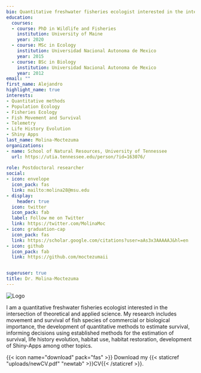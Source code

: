 ```yaml
---
bio: Quantitative freshwater fisheries ecologist interested in the intersection of theoretical and applied science.
education:
  courses:
  - course: PhD in Wildlife and Fisheries
    institution: University of Maine
    year: 2020
  - course: MSc in Ecology
    institution: Universidad Nacional Autonoma de Mexico
    year: 2015
  - course: BSc in Biology
    institution: Universidad Nacional Autonoma de Mexico
    year: 2012
email: ""
first_name: Alejandro
highlight_name: true
interests:
- Quantitative methods
- Population Ecology
- Fisheries Ecology
- Fish Movement and Survival
- Telemetry
- Life History Evolution
- Shiny Apps
last_name: Molina-Moctezuma
organizations:
- name: School of Natural Resources, University of Tennessee
  url: https://utia.tennessee.edu/person/?id=163076/
  
role: Postdoctoral researcher
social:
- icon: envelope
  icon_pack: fas
  link: mailto:molina28@msu.edu
- display:
    header: true
  icon: twitter
  icon_pack: fab
  label: Follow me on Twitter
  link: https://twitter.com/MolinaMoc
- icon: graduation-cap
  icon_pack: fas
  link: https://scholar.google.com/citations?user=aAs3x3AAAAAJ&hl=en
- icon: github
  icon_pack: fab
  link: https://github.com/moctezumaii


superuser: true
title: Dr. Molina-Moctezuma
---
```



![Logo](icon.png)

I am a quantitative freshwater fisheries ecologist interested in the intersection of theoretical and applied science. My research includes movement and survival of fish species of commercial or biological importance, the development of quantitative methods to estimate survival, informing decisions using established methods for the estimation of survival, life history evolution, habitat use, habitat restoration, development of Shiny-Apps among other topics. 

{{< icon name="download" pack="fas" >}} Download my {{< staticref "uploads/newCV.pdf" "newtab" >}}CV{{< /staticref >}}.
